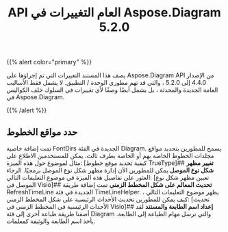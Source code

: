 ﻿---
title: API العام التغييرات في Aspose.Diagram 5.2.0
type: docs
weight: 50
url: /ar/net/public-api-changes-in-aspose-diagram-5-2-0/
---
{{% alert color="primary" %}} 

يصف هذا المستند التغييرات التي تم إجراؤها على Aspose.Diagram API من الإصدار 4.4.0 إلى 5.2.0 ، والتي قد تهم مطوري الوحدة / التطبيق. لا يشمل فقط الأساليب العامة الجديدة والمحدثة ، بل يشمل أيضًا وصفًا لأي تغييرات في السلوك خلف الكواليس في Aspose.Diagram.

{{% /alert %}} 
## **حدد مواقع الخطوط**
تمت إضافة خاصية FontDirs الجديدة في الفئة Diagram. يسمح للمطورين بتحديد مواقع مجلدات الخطوط الخاصة بهم أو الخاصة بطرف ثالث. يمكن للمستخدمين الاطلاع على مثال لموضوع حول هذه الميزة: [كيفية تحديد موقع خطوط TrueType]## **تغيير مظهر شكل نوع الموصل**
يمكن للمطورين الآن إدارة مظهر شكل نوع الموصل برمجيًا. الرجاء العثور على تفاصيل هذه الميزة في موضوع التعليمات التالي: [تعيين مظهر شكل نوع الموصل في Visio]## **تحديث المعالم على شكل المخطط الزمني**
تمت إضافة طريقة RefreshTimeLine الجديدة في فئة TimeLineHelper. يظهر موضوع التعليمات التالي ، كيف يمكن للمطورين تحديث الأحداث الرئيسية على شكل المخطط الزمني: [تحديث الأحداث الرئيسية في المخطط الزمني في Visio]## **إعداد اسم الطابعة والمستند**
لقد أضفنا طريقة طباعة أخرى إلى فئة Diagram والتي ترسل مهام الطباعة إلى الطابعة. يأخذ اسم الطابعة والوثيقة كمعلمات.
